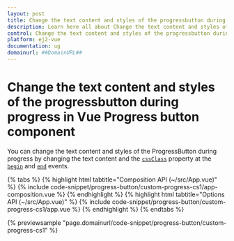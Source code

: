 ```yaml
---
layout: post
title: Change the text content and styles of the progressbutton during progress in Vue Progress button component | Syncfusion
description: Learn here all about Change the text content and styles of the progressbutton during progress in Syncfusion Vue Progress button component of Syncfusion Essential JS 2 and more.
control: Change the text content and styles of the progressbutton during progress 
platform: ej2-vue
documentation: ug
domainurl: ##DomainURL##
---
```


# Change the text content and styles of the progressbutton during progress in Vue Progress button component

You can change the text content and styles of the ProgressButton during progress by changing the text content and the [`cssClass`](https://ej2.syncfusion.com/vue/documentation/api/progress-button/#cssClass) property at the [`begin`](https://ej2.syncfusion.com/vue/documentation/api/progress-button/#begin) and [`end`](https://ej2.syncfusion.com/vue/documentation/api/progress-button/#end) events.

{% tabs %}
{% highlight html tabtitle="Composition API (~/src/App.vue)" %}
{% include code-snippet/progress-button/custom-progress-cs1/app-composition.vue %}
{% endhighlight %}
{% highlight html tabtitle="Options API (~/src/App.vue)" %}
{% include code-snippet/progress-button/custom-progress-cs1/app.vue %}
{% endhighlight %}
{% endtabs %}
        
{% previewsample "page.domainurl/code-snippet/progress-button/custom-progress-cs1" %}